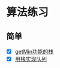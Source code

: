 # 算法练习

## 简单
- [x] [getMin功能的栈](./src/easy/min-stack/README.md)
- [x] [用栈实现队列](./src/easy/my-queue/README.md)
